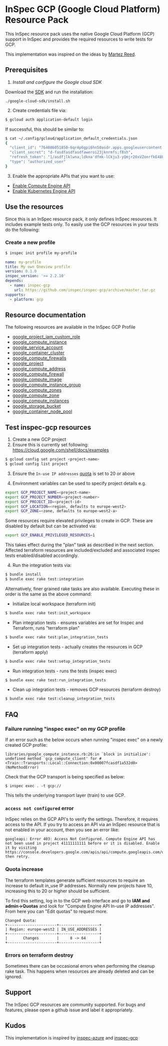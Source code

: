 # InSpec GCP (Google Cloud Platform) Resource Pack

This InSpec resource pack uses the native Google Cloud Platform (GCP) support in InSpec and provides the required resources to write tests for GCP.

This implementation was inspired on the ideas by [Martez Reed](https://github.com/martezr/inspec-gcp).

## Prerequisites

1. *Install and configure the Google cloud SDK*

Download the [SDK](https://cloud.google.com/sdk/docs/) and run the installation:
```
./google-cloud-sdk/install.sh
```

2. Create credentials file via:
```bash
$ gcloud auth application-default login
```
If successful, this should be similar to:
```bash
$ cat ~/.config/gcloud/application_default_credentials.json 
{
  "client_id": "764086051850-6qr4p6gpi6hn50asdr.apps.googleusercontent.com",
  "client_secret": "d-fasdfasdfasdfaweroi23jknrmfs;f8sh",
  "refresh_token": "1/asdfjlklwna;ldkna'dfmk-lCkju3-yQmjr20xVZonrfkE48L",
  "type": "authorized_user"
}
```
3. Enable the appropriate APIs that you want to use:

- [Enable Compute Engine API](https://console.cloud.google.com/apis/library/compute.googleapis.com/)
- [Enable Kubernetes Engine API](https://console.cloud.google.com/apis/library/container.googleapis.com)

## Use the resources

Since this is an InSpec resource pack, it only defines InSpec resources. It includes example tests only. To easily use the GCP resources in your tests do the following:

### Create a new profile

```bash
$ inspec init profile my-profile
```

```yaml
name: my-profile
title: My own Oneview profile
version: 0.1.0
inspec_version: '>= 2.2.10'
depends:
  - name: inspec-gcp
    url: https://github.com/inspec/inspec-gcp/archive/master.tar.gz
supports:
  - platform: gcp
```

## Resource documentation

The following resources are available in the InSpec GCP Profile

- [google_project_iam_custom_role](docs/resources/google_project_iam_custom_role.md)
- [google_compute_instance](docs/resources/google_compute_instance.md)
- [google_service_account](docs/resources/google_service_account.md)
- [google_container_cluster](docs/resources/google_container_cluster.md)
- [google_compute_firewalls](docs/resources/google_compute_firewalls.md)
- [google_project](docs/resources/google_project.md)
- [google_compute_address](docs/resources/google_compute_address.md)
- [google_compute_firewall](docs/resources/google_compute_firewall.md)
- [google_compute_image](docs/resources/google_compute_image.md)
- [google_compute_instance_group](docs/resources/google_compute_instance_group.md)
- [google_compute_zones](docs/resources/google_compute_zones.md)
- [google_compute_zone](docs/resources/google_compute_zone.md)
- [google_compute_instances](docs/resources/google_compute_instances.md)
- [google_storage_bucket](docs/resources/google_storage_bucket.md)
- [google_container_node_pool](docs/resources/google_container_node_pool.md)

## Test inspec-gcp resources

1. Create a new GCP project
2. Ensure this is currently set following: https://cloud.google.com/shell/docs/examples
```bash
$ gcloud config set project <project-name>
$ gcloud config list project
```
3. Ensure the `In-use IP addresses` [quota](https://console.cloud.google.com/iam-admin/quotas) is set to 20 or above

4. Environment variables can be used to specify project details e.g.
```bash
export GCP_PROJECT_NAME=<project-name>
export GCP_PROJECT_NUMBER=<project-number>
export GCP_PROJECT_ID=<project-id>
export GCP_LOCATION=<region, defaults to europe-west2>
export GCP_ZONE=<zone, defaults to europe-west2-a>
```

Some resources require elevated privileges to create in GCP.  These are disabled by default but can be activated via:
```bash
export GCP_ENABLE_PRIVILEGED_RESOURCES=1
```
This takes effect during the "plan" task as described in the next section.  Affected terraform resources are included/excluded and associated inspec tests enabled/disabled accordingly.

4. Run the integration tests via:

```bash
$ bundle install
$ bundle exec rake test:integration
```

Alternatively, finer grained rake tasks are also available.  Executing these in order is the same as the above command:
  * Initialize local workspace (terraform init)
``` bash
$ bundle exec rake test:init_workspace 
```
  * Plan integration tests - ensures variables are set for Inspec and Terraform, runs "terraform plan"
``` bash
$ bundle exec rake test:plan_integration_tests 
```
  * Set up integration tests - actually creates the resources in GCP (terraform apply)
``` bash
$ bundle exec rake test:setup_integration_tests 
```
  * Run integration tests - runs the tests (inspec exec)
``` bash
$ bundle exec rake test:run_integration_tests 
```   
  * Clean up integration tests - removes GCP resources (terraform destroy)
``` bash
$ bundle exec rake test:cleanup_integration_tests 
```

## FAQ 

### Failure running "inspec exec" on my GCP profile

If an error such as the below occurs when running "inspec exec" on a newly created GCP profile:
```
libraries/google_compute_instance.rb:26:in `block in initialize': undefined method `gcp_compute_client' for #<Train::Transports::Local::Connection:0x00007fcasdf1a532d0> (NoMethodError)
```
Check that the GCP transport is being specified as below:
```
$ inspec exec . -t gcp://
```
This tells the underlying transport layer (train) to use GCP.

### `access not configured` error

InSpec relies on the GCP API's to verify the settings. Therefore, it requires access to the API. If you try to access an API via an InSpec resource that is not enabled in your account, then you see an error like:

```
googleapi: Error 403: Access Not Configured. Compute Engine API has not been used in project 41111111111 before or it is disabled. Enable it by visiting https://console.developers.google.com/apis/api/compute.googleapis.com/overview then retry.
```

### Quota increase

The terraform templates generate sufficient resources to require an increase to default in_use IP addresses. Normally new projects have 10, increasing this to 20 or higher should be sufficient.

To find this setting, log in to the GCP web interface and go to **IAM and admin->Quotas** and look for "Compute Engine API In-use IP addresses".  From here you can "Edit quotas" to request more.
```
Changed Quota:
+----------------------+------------------+
| Region: europe-west2 | IN_USE_ADDRESSES |
+----------------------+------------------+
|       Changes        |     8 -> 64      |
+----------------------+------------------+
```

### Errors on terraform destroy

Sometimes there can be occasional errors when performing the cleanup rake task. This happens when resources are already deleted and can be ignored.

## Support

The InSpec GCP resources are community supported. For bugs and features, please open a github issue and label it appropriately.

## Kudos

This implementation is inspired by [inspec-azure](https://github.com/chef/inspec-azure) and [inspec-gcp](https://github.com/martezr/inspec-gcp)